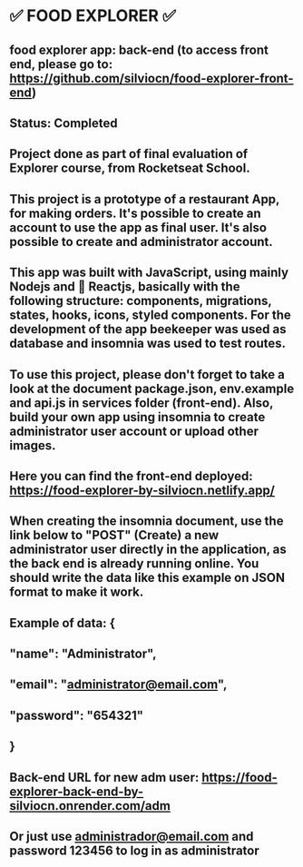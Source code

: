 # ✅ FOOD EXPLORER ✅
## food explorer app: back-end (to access front end, please go to: https://github.com/silviocn/food-explorer-front-end)
## Status: Completed

## Project done as part of final evaluation of Explorer course, from Rocketseat School.
## This project is a prototype of a restaurant App, for making orders. It's possible to create an account to use the app as final user. It's also possible to create and administrator account.
## This app was built with JavaScript, using mainly Nodejs and 🔗 Reactjs, basically with the following structure: components, migrations, states, hooks, icons, styled components. For the development of the app beekeeper was used as database and insomnia was used to test routes.
## To use this project, please don't forget to take a look at the document package.json, env.example and api.js in services folder (front-end). Also, build your own app using insomnia to create administrator user account or upload other images.

## Here you can find the front-end deployed: https://food-explorer-by-silviocn.netlify.app/

## When creating the insomnia document, use the link below to "POST" (Create) a new administrator user directly in the application, as the back end is already running online. You should write the data like this example on JSON format to make it work.

## Example of data: {
##	"name": "Administrator",
## 	"email": "administrator@email.com",
##	"password": "654321"
## }
## Back-end URL for new adm user: https://food-explorer-back-end-by-silviocn.onrender.com/adm

## Or just use administrador@email.com and password 123456 to log in as administrator